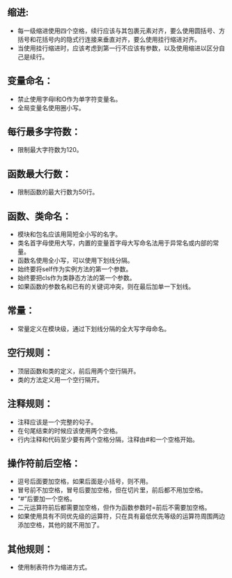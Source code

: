 ## 缩进:
- 每一级缩进使用四个空格，续行应该与其包裹元素对齐，要么使用圆括号、方括号和花括号内的隐式行连接来垂直对齐，要么使用挂行缩进对齐。
- 当使用挂行缩进时，应该考虑到第一行不应该有参数，以及使用缩进以区分自己是续行。

## 变量命名：
- 禁止使用字母l和O作为单字符变量名。
- 全局变量名使用圈小写。

## 每行最多字符数：
- 限制最大字符数为120。

## 函数最大行数：
- 限制函数的最大行数为50行。

## 函数、类命名：
- 模块和包名应该用简短全小写的名字。
- 类名首字母使用大写，内置的变量首字母大写命名法用于异常名或内部的常量。
- 函数名使用全小写，可以使用下划线分隔。
- 始终要将self作为实例方法的第一个参数。
- 始终要把cls作为类静态方法的第一个参数。
- 如果函数的参数名和已有的关键词冲突，则在最后加单一下划线。

## 常量：
- 常量定义在模块级，通过下划线分隔的全大写字母命名。

## 空行规则：
- 顶层函数和类的定义，前后用两个空行隔开。
- 类的方法定义用一个空行隔开。

## 注释规则：
- 注释应该是一个完整的句子。
- 在句尾结束的时候应该使用两个空格。
- 行内注释和代码至少要有两个空格分隔，注释由#和一个空格开始。
	
## 操作符前后空格：
- 逗号后面要加空格，如果后面是小括号，则不用。
- 冒号前不加空格，冒号后要加空格，但在切片里，前后都不用加空格。
- “#”后要加一个空格。
- 二元运算符前后都需要加空格，但作为函数参数时=前后不需要加空格。
- 如果使用具有不同优先级的运算符，只在具有最低优先等级的运算符周围两边添加空格，其他的就不用加了。

## 其他规则：
- 使用制表符作为缩进方式。